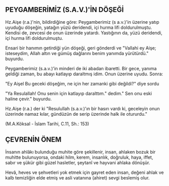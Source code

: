 ## PEYGAMBERİMİZ (S.A.V.)'İN DÖŞEĞİ

Hz.Aişe (r.a.)'nin, bildirdiğine göre: Peygamberimiz (s a.v.)'in üzerine yatıp uyuduğu döşeğin, yatağın yüzü deridendi, içi hurma lifi doldurulmuştu. Kendisi de, zevcesi de onun üzerinde yatardı. Yastığının da, yüzü deridendi, içi hurma lifi doldurulmuştu.

Ensari bir hanımın getirdiği yün döşeği, geri gönder­di ve "Vallahi ey Aişe; isteseydim, Allah altın ve gü­müş dağlarını benim yanımda yürütürdü." buyurdu.

Peygamberimiz (s.a.v.)'in minderi de iki abadan iba­retti. Bir gece, yanıma geldiği zaman, bu abayı katlayıp daraltmış idim. Onun üzerine uyudu. Sonra:

"Ey Aişel Bu geceki döşeğim, ne için her zamanki gibi değildi?" diye sordu

"Ya Resulallah! Onu senin için katlayıp daralttım." dedim." Sen onu eski haline çevir." buyurdu.

Hz.Aişe (r.a.) der ki "Resulullah (s.a.v.)'ın bir hasırı vardı ki, geceleyin onun üzerinde namaz kılar, gün­düzün de serip üzerinde halk ile otururdu."

(M.A.Köksal - İslam Tarihi, C.11, Sh.: 153)

## ÇEVRENİN ÖNEM

İnsanın ahlâkı bulunduğu muhite göre şekillenir, in­san, ahlaken bozuk bir muhitte bulunuyorsa, ondaki hilm, kerem, insanlık, doğruluk, haya, iffet, sabır ve şü­kür gibi güzel hasletler, şeytanî ve hayvani ahlaka dö­nüşür.

Hevâ, heves ve şehvetleri yok etmek için gayret eden insan, değeni ahlak ve kalb temizliğin elde etmiş ve as­li vatanına (ahiret) sevgi beslemiş olur.
